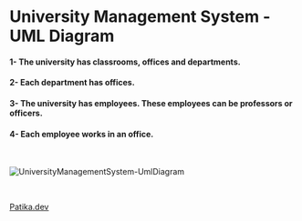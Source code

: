 # University Management System - UML Diagram
#### 1- The university has classrooms, offices and departments.
#### 2- Each department has offices.
#### 3- The university has employees. These employees can be professors or officers.
#### 4- Each employee works in an office.
<br>

![UniversityManagementSystem-UmlDiagram](https://user-images.githubusercontent.com/118667545/225907011-41296eda-a948-4057-9f4c-d0d73c1dafde.png)

<br>

[Patika.dev](https://app.patika.dev/)
